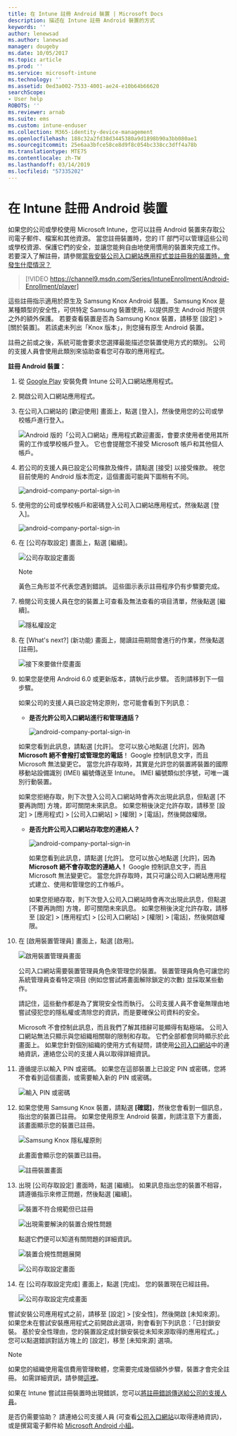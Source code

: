 ```yaml
---
title: 在 Intune 註冊 Android 裝置 | Microsoft Docs
description: 描述在 Intune 註冊 Android 裝置的方式
keywords: ''
author: lenewsad
ms.author: lanewsad
manager: dougeby
ms.date: 10/05/2017
ms.topic: article
ms.prod: ''
ms.service: microsoft-intune
ms.technology: ''
ms.assetid: 0ed3a002-7533-4001-ae24-e10b64b66620
searchScope:
- User help
ROBOTS: ''
ms.reviewer: arnab
ms.suite: ems
ms.custom: intune-enduser
ms.collection: M365-identity-device-management
ms.openlocfilehash: 188c32a2fd38d3445380a9d1898b90a3bb080ae1
ms.sourcegitcommit: 25e6aa3bfce58ce8d9f8c054bc338cc3dff4a78b
ms.translationtype: MTE75
ms.contentlocale: zh-TW
ms.lasthandoff: 03/14/2019
ms.locfileid: "57335202"
---
```

# <a name="enroll-your-android-device-in-intune"></a>在 Intune 註冊 Android 裝置

如果您的公司或學校使用 Microsoft Intune，您可以註冊 Android 裝置來存取公司電子郵件、檔案和其他資源。 當您註冊裝置時，您的 IT 部門可以管理這些公司或學校資源、保護它們的安全，並讓您能夠自由地使用慣用的裝置來完成工作。 若要深入了解註冊，請參閱[當我安裝公司入口網站應用程式並註冊我的裝置時，會發生什麼情況？](what-happens-if-you-install-the-Company-Portal-app-and-enroll-your-device-in-intune-android.md)

> [!VIDEO https://channel9.msdn.com/Series/IntuneEnrollment/Android-Enrollment/player]

這些註冊指示適用於原生及 Samsung Knox Android 裝置。 Samsung Knox 是某種類型的安全性，可供特定 Samsung 裝置使用，以提供原生 Android 所提供之外的額外保護。 若要查看裝置是否為 Samsung Knox 裝置，請移至 [設定] > [關於裝置]。 若該處未列出「Knox 版本」，則您擁有原生 Android 裝置。

註冊之前或之後，系統可能會要求您選擇最能描述您裝置使用方式的類別。 公司的支援人員會使用此類別來協助查看您可存取的應用程式。

**註冊 Android 裝置：**

1. 從 [Google Play](https://play.google.com/store/apps/details?id=com.microsoft.windowsintune.companyportal) 安裝免費 Intune 公司入口網站應用程式。

2. 開啟公司入口網站應用程式。

3. 在公司入口網站的 [歡迎使用] 畫面上，點選 [登入]，然後使用您的公司或學校帳戶進行登入。

   ![Android 版的「公司入口網站」應用程式歡迎畫面，會要求使用者使用其所需的工作或學校帳戶登入。 它也會提醒您不接受 Microsoft 帳戶和其他個人帳戶。](./media/and-enroll-0-welcome-screen.png)   

4. 若公司的支援人員已設定公司條款及條件，請點選 [接受] 以接受條款。 視您目前使用的 Android 版本而定，這個畫面可能與下圖稍有不同。

   ![android-company-portal-sign-in](./media/and-enroll-3-accept-terms.png)

5. 使用您的公司或學校帳戶和密碼登入公司入口網站應用程式，然後點選 [登入]。

   ![android-company-portal-sign-in](./media/and-enroll-2-cp-sign-in.png)

6. 在 [公司存取設定] 畫面上，點選 [繼續]。

   ![公司存取設定畫面](/intune/media/android_cp_enroll_01_1709_new.png)

   > [!NOTE]
   > 黃色三角形並不代表您遇到錯誤。 這些圖示表示註冊程序仍有步驟要完成。

7. 檢閱公司支援人員在您的裝置上可查看及無法查看的項目清單，然後點選 [繼續]。

   ![隱私權設定](/intune/media/android_cp_enroll_02_after_1710.png)

8. 在 [What's next?] \(新功能) 畫面上，閱讀註冊期間會進行的作業，然後點選 [註冊]。

   ![接下來要做什麼畫面](/intune/media/android_cp_enroll_03_after_1710.png)

9. 如果您是使用 Android 6.0 或更新版本，請執行此步驟。 否則請移到下一個步驟。

   如果公司的支援人員已設定特定原則，您可能會看到下列訊息：
   - **是否允許公司入口網站進行和管理通話？**

     ![android-company-portal-sign-in](./media/and-enroll-3a-allow-phone-access.png)

   如果您看到此訊息，請點選 [允許]。 您可以放心地點選 [允許]，因為 **Microsoft 絕不會撥打或管理您的電話**！ Google 控制訊息文字，而且 Microsoft 無法變更它。 當您允許存取時，其實是允許您的裝置將裝置的國際移動站設備識別 (IMEI) 編號傳送至 Intune。 IMEI 編號類似於序號，可唯一識別行動裝置。

   如果您拒絕存取，則下次登入公司入口網站時會再次出現此訊息，但點選 [不要再詢問] 方塊，即可關閉未來訊息。 如果您稍後決定允許存取，請移至 [設定] &gt; [應用程式] &gt; [公司入口網站] &gt; [權限] &gt; [電話]，然後開啟權限。

   - **是否允許公司入口網站存取您的連絡人？**

     ![android-company-portal-sign-in](./media/and-enroll-3b-allow-contacts-access.png)

     如果您看到此訊息，請點選 [允許]。 您可以放心地點選 [允許]，因為 **Microsoft 絕不會存取您的連絡人！** Google 控制訊息文字，而且 Microsoft 無法變更它。 當您允許存取時，其只可讓公司入口網站應用程式建立、使用和管理您的工作帳戶。

     如果您拒絕存取，則下次登入公司入口網站時會再次出現此訊息，但點選 [不要再詢問] 方塊，即可關閉未來訊息。 如果您稍後決定允許存取，請移至 [設定] &gt; [應用程式] &gt; [公司入口網站] &gt; [權限] &gt; [電話]，然後開啟權限。

10. 在 [啟用裝置管理員] 畫面上，點選 [啟用]。

    ![啟用裝置管理員畫面](./media/and-enroll-5-activate.png)

    公司入口網站需要裝置管理員角色來管理您的裝置。 裝置管理員角色可讓您的系統管理員查看特定項目 (例如您嘗試將畫面解除鎖定的次數) 並採取某些動作。

    請記住，這些動作都是為了實現安全性而執行。 公司支援人員不會毫無理由地嘗試侵犯您的隱私權或清除您的資訊，而是要確保公司資料的安全。

    Microsoft 不會控制此訊息，而且我們了解其措辭可能顯得有點極端。 公司入口網站無法只顯示與您組織相關聯的限制和存取。 它們全部都會同時顯示於此畫面上。 如果您針對個別組織的使用方式有疑問，請使用[公司入口網站](https://go.microsoft.com/fwlink/?linkid=2010980)中的連絡資訊，連絡您公司的支援人員以取得詳細資訊。

11. 遵循提示以輸入 PIN 或密碼。 如果您在這部裝置上已設定 PIN 或密碼，您將不會看到這個畫面，或需要輸入新的 PIN 或密碼。

    ![輸入 PIN 或密碼](./media/and-enroll-6-PIN-native.png)

12. 如果您使用 Samsung Knox 裝置，請點選 **[確認]**，然後您會看到一個訊息，指出您的裝置已註冊。 如果您使用原生 Android 裝置，則請注意下方畫面，該畫面顯示您的裝置已註冊。

    ![Samsung Knox 隱私權原則](./media/and-enroll-7-knox-privacy-policy.png)

    此畫面會顯示您的裝置已註冊。

    ![註冊裝置畫面](./media/and-enroll-8-device-enrolling.png)

13. 出現 [公司存取設定] 畫面時，點選 [繼續]。 如果訊息指出您的裝置不相容，請遵循指示來修正問題，然後點選 [繼續]。

    ![裝置不符合規範但已註冊](/intune/media/android_cp_enroll_05_post_1709.png)

    ![出現需要解決的裝置合規性問題](/intune/media/android_cp_enroll_03_post_1709.png)

    點選它們便可以知道有關問題的詳細資訊。

    ![裝置合規性問題展開](/intune/media/android_cp_enroll_04_post_1709.png)

    ![公司存取設定畫面](./media/and-enroll-9d-comp-access-setup.png)  

14. 在 [公司存取設定完成] 畫面上，點選 [完成]。 您的裝置現在已經註冊。

    ![公司存取設定完成畫面](./media/and-enroll-10-comp-access-setup-complete.png)

嘗試安裝公司應用程式之前，請移至 [設定] &gt; [安全性]，然後開啟 [未知來源]。 如果您未在嘗試安裝應用程式之前開啟此選項，則會看到下列訊息：「已封鎖安裝。 基於安全性理由，您的裝置設定成封鎖安裝從未知來源取得的應用程式。」 您可以點選錯誤對話方塊上的 [設定]，移至 [未知來源] 選項。

> [!Note]
> 如果您的組織使用電信費用管理軟體，您需要完成幾個額外步驟，裝置才會完全註冊。 如需詳細資訊，請參閱[這裡](enroll-your-device-with-telecom-expense-management-android.md)。

如果在 Intune 嘗試註冊裝置時出現錯誤，您可以[將註冊錯誤傳送給公司的支援人員](send-enrollment-errors-to-your-it-admin-android.md)。

是否仍需要協助？ 請連絡公司支援人員 (可查看[公司入口網站](https://go.microsoft.com/fwlink/?linkid=2010980)以取得連絡資訊)，或是撰寫電子郵件給 <a href="mailto:wintunedroidfbk@microsoft.com?subject=I'm having trouble with enrolling my Android device&body=Describe the issue you're experiencing here.">Microsoft Android 小組</a>。
